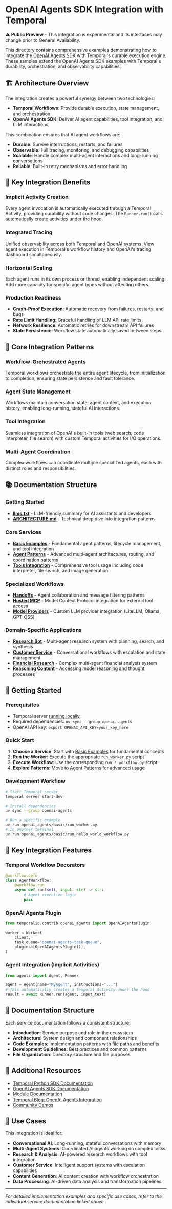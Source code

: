 # OpenAI Agents SDK Integration with Temporal

⚠️ **Public Preview** - This integration is experimental and its interfaces may change prior to General Availability.

This directory contains comprehensive examples demonstrating how to integrate the [OpenAI Agents SDK](https://github.com/openai/openai-agents-python) with Temporal's durable execution engine. These samples extend the OpenAI Agents SDK examples with Temporal's durability, orchestration, and observability capabilities.

## 🏗️ **Architecture Overview**

The integration creates a powerful synergy between two technologies:

- **Temporal Workflows**: Provide durable execution, state management, and orchestration
- **OpenAI Agents SDK**: Deliver AI agent capabilities, tool integration, and LLM interactions

This combination ensures that AI agent workflows are:
- **Durable**: Survive interruptions, restarts, and failures
- **Observable**: Full tracing, monitoring, and debugging capabilities
- **Scalable**: Handle complex multi-agent interactions and long-running conversations
- **Reliable**: Built-in retry mechanisms and error handling

## 🚀 **Key Integration Benefits**

### **Implicit Activity Creation**
Every agent invocation is automatically executed through a Temporal Activity, providing durability without code changes. The `Runner.run()` calls automatically create activities under the hood.

### **Integrated Tracing**
Unified observability across both Temporal and OpenAI systems. View agent execution in Temporal's workflow history and OpenAI's tracing dashboard simultaneously.

### **Horizontal Scaling**
Each agent runs in its own process or thread, enabling independent scaling. Add more capacity for specific agent types without affecting others.

### **Production Readiness**
- **Crash-Proof Execution**: Automatic recovery from failures, restarts, and bugs
- **Rate Limit Handling**: Graceful handling of LLM API rate limits
- **Network Resilience**: Automatic retries for downstream API failures
- **State Persistence**: Workflow state automatically saved between steps

## 🔄 **Core Integration Patterns**

### **Workflow-Orchestrated Agents**
Temporal workflows orchestrate the entire agent lifecycle, from initialization to completion, ensuring state persistence and fault tolerance.

### **Agent State Management**
Workflows maintain conversation state, agent context, and execution history, enabling long-running, stateful AI interactions.

### **Tool Integration**
Seamless integration of OpenAI's built-in tools (web search, code interpreter, file search) with custom Temporal activities for I/O operations.

### **Multi-Agent Coordination**
Complex workflows can coordinate multiple specialized agents, each with distinct roles and responsibilities.

## 📚 **Documentation Structure**

### **Getting Started**
- **[llms.txt](./llms.txt)** - LLM-friendly summary for AI assistants and developers
- **[ARCHITECTURE.md](./ARCHITECTURE.md)** - Technical deep dive into integration patterns

### **Core Services**
- **[Basic Examples](./BASIC.md)** - Fundamental agent patterns, lifecycle management, and tool integration
- **[Agent Patterns](./AGENT_PATTERNS.md)** - Advanced multi-agent architectures, routing, and coordination patterns
- **[Tools Integration](./TOOLS.md)** - Comprehensive tool usage including code interpreter, file search, and image generation

### **Specialized Workflows**
- **[Handoffs](./HANDOFFS.md)** - Agent collaboration and message filtering patterns
- **[Hosted MCP](./HOSTED_MCP.md)** - Model Context Protocol integration for external tool access
- **[Model Providers](./MODEL_PROVIDERS.md)** - Custom LLM provider integration (LiteLLM, Ollama, GPT-OSS)

### **Domain-Specific Applications**
- **[Research Bot](./RESEARCH_BOT.md)** - Multi-agent research system with planning, search, and synthesis
- **[Customer Service](./CUSTOMER_SERVICE.md)** - Conversational workflows with escalation and state management
- **[Financial Research](./FINANCIAL_RESEARCH_AGENT.md)** - Complex multi-agent financial analysis system
- **[Reasoning Content](./REASONING_CONTENT.md)** - Accessing model reasoning and thought processes

## 🚀 **Getting Started**

### **Prerequisites**
- Temporal server [running locally](https://docs.temporal.io/cli/server#start-dev)
- Required dependencies: `uv sync --group openai-agents`
- OpenAI API key: `export OPENAI_API_KEY=your_key_here`

### **Quick Start**
1. **Choose a Service**: Start with [Basic Examples](./BASIC.md) for fundamental concepts
2. **Run the Worker**: Execute the appropriate `run_worker.py` script
3. **Execute Workflow**: Use the corresponding `run_*_workflow.py` script
4. **Explore Patterns**: Move to [Agent Patterns](./AGENT_PATTERNS.md) for advanced usage

### **Development Workflow**
```bash
# Start Temporal server
temporal server start-dev

# Install dependencies
uv sync --group openai-agents

# Run a specific example
uv run openai_agents/basic/run_worker.py
# In another terminal
uv run openai_agents/basic/run_hello_world_workflow.py
```

## 🔧 **Key Integration Features**

### **Temporal Workflow Decorators**
```python
@workflow.defn
class AgentWorkflow:
    @workflow.run
    async def run(self, input: str) -> str:
        # Agent execution logic
        pass
```

### **OpenAI Agents Plugin**
```python
from temporalio.contrib.openai_agents import OpenAIAgentsPlugin

worker = Worker(
    client,
    task_queue="openai-agents-task-queue",
    plugins=[OpenAIAgentsPlugin()],
)
```

### **Agent Integration (Implicit Activities)**
```python
from agents import Agent, Runner

agent = Agent(name="MyAgent", instructions="...")
# This automatically creates a Temporal Activity under the hood
result = await Runner.run(agent, input_text)
```

## 📖 **Documentation Structure**

Each service documentation follows a consistent structure:
- **Introduction**: Service purpose and role in the ecosystem
- **Architecture**: System design and component relationships
- **Code Examples**: Implementation patterns with file paths and benefits
- **Development Guidelines**: Best practices and common patterns
- **File Organization**: Directory structure and file purposes

## 🔗 **Additional Resources**

- [Temporal Python SDK Documentation](https://docs.temporal.io/python)
- [OpenAI Agents SDK Documentation](https://github.com/openai/openai-agents-python)
- [Module Documentation](https://github.com/temporalio/sdk-python/blob/main/temporalio/contrib/openai_agents/README.md)
- [Temporal Blog: OpenAI Agents Integration](https://temporal.io/blog/announcing-openai-agents-sdk-integration)
- [Community Demos](https://github.com/temporal-community/openai-agents-demos)

## 🎯 **Use Cases**

This integration is ideal for:
- **Conversational AI**: Long-running, stateful conversations with memory
- **Multi-Agent Systems**: Coordinated AI agents working on complex tasks
- **Research & Analysis**: AI-powered research workflows with tool integration
- **Customer Service**: Intelligent support systems with escalation capabilities
- **Content Generation**: AI content creation with workflow orchestration
- **Data Processing**: AI-driven data analysis and transformation pipelines

---

*For detailed implementation examples and specific use cases, refer to the individual service documentation linked above.*
